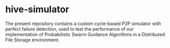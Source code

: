 # hive-simulator
The present repository contains a custom cycle-based P2P simulator with perfect failure detection, used to test the performance of our implementation of Probabilistic Swarm Guidance Algorithms in a Distributed File Storage environment. 
